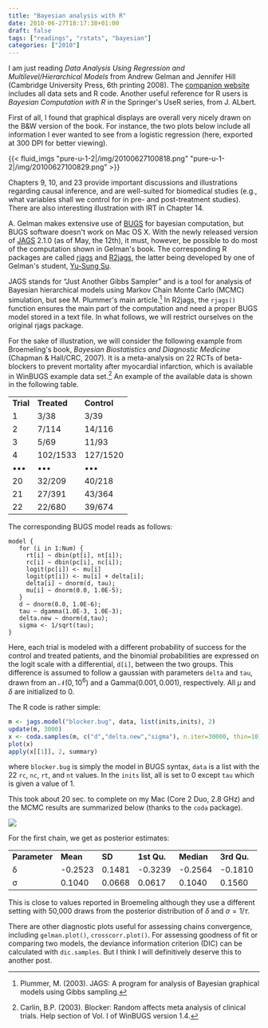 ```yaml
---
title: "Bayesian analysis with R"
date: 2010-06-27T18:17:38+01:00
draft: false
tags: ["readings", "rstats", "bayesian"]
categories: ["2010"]
---
```


I am just reading *Data Analysis Using Regression and Multilevel/Hierarchical Models* from Andrew Gelman and Jennifer Hill (Cambridge University Press, 6th printing 2008). The [companion website][companion website] includes all data sets and R code. Another useful reference for R users is *Bayesian Computation with R* in the Springer's UseR series, from J. ALbert.

First of all, I found that graphical displays are overall very nicely drawn on the B&W version of the book. For instance, the two plots below include all information I ever wanted to see from a logistic regression (here, exported at 300 DPI for better viewing).

{{< fluid_imgs
  "pure-u-1-2|/img/20100627100818.png"
  "pure-u-1-2|/img/20100627100829.png" >}}


Chapters 9, 10, and 23 provide important discussions and illustrations regarding causal inference, and are well-suited for biomedical studies (e.g., what variables shall we control for in pre- and post-treatment studies). There are also interesting illustration with IRT in Chapter 14.

A. Gelman makes extensive use of [BUGS] for bayesian computation, but BUGS software doesn't work on Mac OS X. With the newly released version of [JAGS] 2.1.0 (as of May, the 12th), it must, however, be possible to do most of the computation shown in Gelman's book. The corresponding R packages are called [rjags][rjags] and [R2jags][R2jags], the latter being developed by one of Gelman's student, [Yu-Sung Su].

JAGS stands for “Just Another Gibbs Sampler” and is a tool for analysis of Bayesian hierarchical models using Markov Chain Monte Carlo (MCMC) simulation, but see M. Plummer's main article.[^1] In R2jags, the `rjags()` function ensures the main part of the computation and need a proper BUGS model stored in a text file. In what follows, we will restrict ourselves on the original rjags package.


For the sake of illustration, we will consider the following example from Broemeling's book, *Bayesian Biostatistics and Diagnostic Medicine* (Chapman & Hall/CRC, 2007). It is a meta-analysis on 22 RCTs of beta-blockers to prevent mortality after myocardial infarction, which is available in WinBUGS example data set.[^2] An example of the available data is shown in the following table.

<table border="0">
<tbody>
<tr>
<td><strong>Trial</strong></td>
<td><strong>Treated</strong></td>
<td><strong>Control</strong></td>
</tr>
<tr>
<td>1</td><td>3/38</td><td>3/39</td>
</tr>
<tr>
<td>2</td><td>7/114</td><td>14/116</td>
</tr>
<tr>
<td>3</td><td>5/69</td><td>11/93</td>
</tr>
<tr>
<td>4</td><td>102/1533</td><td>127/1520</td>
</tr>
<tr>
<td>•••</td><td>•••</td><td>•••</td>
</tr>
<tr>
<td>20</td><td>32/209</td><td>40/218</td>
</tr>
<tr>
<td>21</td><td>27/391</td><td>43/364</td>
</tr>
<tr>
<td>22</td><td>22/680</td><td>39/674</td>
</tr>
</tbody>
</table>

The corresponding BUGS model reads as follows:

```
model {
   for (i in 1:Num) {
     rt[i] ~ dbin(pt[i], nt[i]);
     rc[i] ~ dbin(pc[i], nc[i]);
     logit(pc[i]) <- mu[i] 
     logit(pt[i]) <- mu[i] + delta[i];
     delta[i] ~ dnorm(d, tau);
     mu[i] ~ dnorm(0.0, 1.0E-5);
   }
   d ~ dnorm(0.0, 1.0E-6);
   tau ~ dgamma(1.0E-3, 1.0E-3);
   delta.new ~ dnorm(d,tau);
   sigma <- 1/sqrt(tau);
}
```

Here, each trial is modeled with a different probability of success for the control and treated patients, and the binomial probabilities are expressed on the logit scale with a differential, `d[i]`, between the two groups. This difference is assumed to follow a gaussian with parameters `delta` and `tau`, drawn from an $\mathcal{N}(0,10^6)$ and a $\text{Gamma}(0.001,0.001)$, respectively. All $\mu$ and $\delta$ are initialized to 0.

The R code is rather simple:

```r
m <- jags.model("blocker.bug", data, list(inits,inits), 2)
update(m, 3000)
x <- coda.samples(m, c("d","delta.new","sigma"), n.iter=30000, thin=10)
plot(x)
apply(x[[1]], 2, summary)
```

where `blocker.bug` is simply the model in BUGS syntax, `data` is a list with the 22 `rc`, `nc`, `rt`, and `nt` values. In the `inits` list, all is set to 0 except `tau` which is given a value of 1.

This took about 20 sec. to complete on my Mac (Core 2 Duo, 2.8 GHz) and the MCMC results are summarized below (thanks to the `coda` package).

![](/img/20100627175212.png)

For the first chain, we get as posterior estimates:

<table border="0">
<tbody>
<tr>
<td><strong>Parameter</strong></td>
<td><strong>Mean</strong></td>
<td><strong>SD</strong></td>
<td><strong>1st Qu.</strong></td>
<td><strong>Median</strong></td>
<td><strong>3rd Qu.</strong></td>
</tr>
<tr>
<td>δ</td><td>-0.2523</td><td>0.1481</td><td>-0.3239</td><td>-0.2564</td><td>-0.1810</td>
</tr>
<tr>
<td>σ</td><td>0.1040</td><td>0.0668</td><td>0.0617</td><td>0.1040</td><td>0.1560</td>
</tr>
</tbody>
</table>

This is close to values reported in Broemeling although they use a different setting with 50,000 draws from the posterior distribution of $\delta$ and $\sigma=1/\tau$.
  
There are other diagnostic plots useful for assessing chains convergence, including `gelman.plot()`, `crosscorr.plot()`. For assessing goodness of fit or comparing two models, the deviance information criterion (DIC) can be calculated with `dic.samples`. But I think I will definitively deserve this to another post.


[^1]: Plummer, M. (2003). JAGS: A program for analysis of Bayesian graphical models using Gibbs sampling.

[^2]: Carlin, B.P. (2003). Blocker: Random affects meta analysis of clinical trials. Help section of Vol. I of WinBUGS version 1.4.

[companion website]: http://www.stat.columbia.edu/~gelman/arm/
[BUGS]: www.mrc-bsu.cam.ac.uk/bugs/
[JAGS]: http://www-fis.iarc.fr/~martyn/software/jags/
[rjags]: http://cran.r-project.org/web/packages/rjags/
[R2jags]: http://cran.r-project.org/web/packages/R2jags/
[Yu-Sung Su]: http://www.stat.columbia.edu/~yusung/

